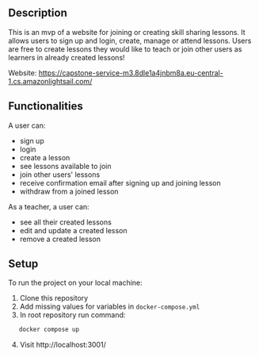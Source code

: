 ## Description

This is an mvp of a website for joining or creating skill sharing lessons. It allows users to sign up and login, create, manage or attend lessons. Users are free to create lessons they would like to teach or join other users as learners in already created lessons!

Website: https://capstone-service-m3.8dle1a4jnbm8a.eu-central-1.cs.amazonlightsail.com/

## Functionalities

A user can:

- sign up
- login
- create a lesson
- see lessons available to join
- join other users' lessons
- receive confirmation email after signing up and joining lesson
- withdraw from a joined lesson

As a teacher, a user can:

- see all their created lessons
- edit and update a created lesson
- remove a created lesson


## Setup

To run the project on your local machine:

1. Clone this repository
2. Add missing values for variables in `docker-compose.yml`
3. In root repository run command:

```bash
   docker compose up

```
4. Visit http://localhost:3001/
